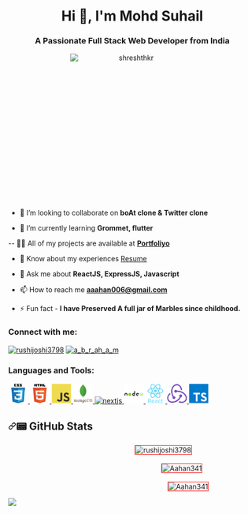 <h1 align="center">Hi 👋, I'm Mohd Suhail</h1>
<h3 align="center">A Passionate Full Stack Web Developer from India</h3>

<p align="center" dir="center"><animated-image data-catalyst="" style="width: auto;"><a target="_blank" rel="noopener noreferrer nofollow" href="https://camo.githubusercontent.com/4af2b296c6f6541df7f65e3a151e31005c0a066de2b756eaf92fb0e0119c28a9/68747470733a2f2f6d65646961342e67697068792e636f6d2f6d656469612f53576f536b4e36447854737a71494b4571762f67697068792e6769663f6369643d373930623736313134343336383961613739663031346163623832393737386236393839306133666330316631366661267269643d67697068792e6769662663743d67"><img src="https://camo.githubusercontent.com/4af2b296c6f6541df7f65e3a151e31005c0a066de2b756eaf92fb0e0119c28a9/68747470733a2f2f6d65646961342e67697068792e636f6d2f6d656469612f53576f536b4e36447854737a71494b4571762f67697068792e6769663f6369643d373930623736313134343336383961613739663031346163623832393737386236393839306133666330316631366661267269643d67697068792e6769662663743d67" alt="shreshthkr" align="center" height="300px" width="50%" data-canonical-src="https://media0.giphy.com/media/qgQUggAC3Pfv687qPC/giphy.gif?cid=ecf05e4713gtza5lgkbjx3rub9c7xrxhau8kto42l0pnmawm&amp;rid=giphy.gif&amp;ct=g" style="max-width: 100%; display: inline-block;" data-target="animated-image.originalImage"></a>
 </p>



- 👯 I’m looking to collaborate on **boAt clone & Twitter clone**

- 🌱 I’m currently learning **Grommet, flutter**

-- 👨‍💻 All of my projects are available at **[Portfoliyo](https://Aahan341.github.io/)**

- 📄 Know about my experiences [Resume]([https://drive.google.com/file/d/1kdwgjOFzfqFQ0ZaANLVuD6JZcNH9bDSO/view?usp=sharing](https://drive.google.com/file/d/1E8j8zPeQzo1oFI-OFZ4T8OIzElRVXs5l/view?usp=share_link))

- 💬 Ask me about **ReactJS, ExpressJS, Javascript**

- 📫 How to reach me **aaahan006@gmail.com**

- ⚡ Fun fact -  **I have Preserved A full jar of Marbles since childhood.**

<h3 align="left">Connect with me:</h3>
<p align="left">

<a href="https://www.linkedin.com/in/mohd-suhail-69553a23b/" target="blank"><img align="center" src="https://raw.githubusercontent.com/rahuldkjain/github-profile-readme-generator/master/src/images/icons/Social/linked-in-alt.svg" alt="rushijoshi3798" height="30" width="40" /></a>
<a href="https://www.instagram.com/a_b_r_ah_a_m/" target="blank"><img align="center" src="https://raw.githubusercontent.com/rahuldkjain/github-profile-readme-generator/master/src/images/icons/Social/instagram.svg" alt="a_b_r_ah_a_m" height="30" width="40" /></a>
</p>

<h3 align="left">Languages and Tools:</h3>
<p align="left"> <a href="https://www.w3schools.com/css/" target="_blank" rel="noreferrer"> <img src="https://raw.githubusercontent.com/devicons/devicon/master/icons/css3/css3-original-wordmark.svg" alt="css3" width="40" height="40"/> </a> <a href="https://www.w3.org/html/" target="_blank" rel="noreferrer"> <img src="https://raw.githubusercontent.com/devicons/devicon/master/icons/html5/html5-original-wordmark.svg" alt="html5" width="40" height="40"/> </a> <a href="https://developer.mozilla.org/en-US/docs/Web/JavaScript" target="_blank" rel="noreferrer"> <img src="https://raw.githubusercontent.com/devicons/devicon/master/icons/javascript/javascript-original.svg" alt="javascript" width="40" height="40"/> </a> <a href="https://www.mongodb.com/" target="_blank" rel="noreferrer"> <img src="https://raw.githubusercontent.com/devicons/devicon/master/icons/mongodb/mongodb-original-wordmark.svg" alt="mongodb" width="40" height="40"/> </a> <a href="https://nextjs.org/" target="_blank" rel="noreferrer"> <img src="https://cdn.worldvectorlogo.com/logos/nextjs-2.svg" alt="nextjs" width="40" height="40"/> </a> <a href="https://nodejs.org" target="_blank" rel="noreferrer"> <img src="https://raw.githubusercontent.com/devicons/devicon/master/icons/nodejs/nodejs-original-wordmark.svg" alt="nodejs" width="40" height="40"/> </a> <a href="https://reactjs.org/" target="_blank" rel="noreferrer"> <img src="https://raw.githubusercontent.com/devicons/devicon/master/icons/react/react-original-wordmark.svg" alt="react" width="40" height="40"/> </a> <a href="https://redux.js.org" target="_blank" rel="noreferrer"> <img src="https://raw.githubusercontent.com/devicons/devicon/master/icons/redux/redux-original.svg" alt="redux" width="40" height="40"/> </a> <a href="https://www.typescriptlang.org/" target="_blank" rel="noreferrer"> <img src="https://raw.githubusercontent.com/devicons/devicon/master/icons/typescript/typescript-original.svg" alt="typescript" width="40" height="40"/> </a> </p>

<h2 dir="auto"><a id="user-content--github-stats" class="anchor" aria-hidden="true" href="#-github-stats"><svg class="octicon octicon-link" viewBox="0 0 16 16" version="1.1" width="16" height="16" aria-hidden="true"><path fill-rule="evenodd" d="M7.775 3.275a.75.75 0 001.06 1.06l1.25-1.25a2 2 0 112.83 2.83l-2.5 2.5a2 2 0 01-2.83 0 .75.75 0 00-1.06 1.06 3.5 3.5 0 004.95 0l2.5-2.5a3.5 3.5 0 00-4.95-4.95l-1.25 1.25zm-4.69 9.64a2 2 0 010-2.83l2.5-2.5a2 2 0 012.83 0 .75.75 0 001.06-1.06 3.5 3.5 0 00-4.95 0l-2.5 2.5a3.5 3.5 0 004.95 4.95l1.25-1.25a.75.75 0 00-1.06-1.06l-1.25 1.25a2 2 0 01-2.83 0z"></path></svg></a><g-emoji class="g-emoji" alias="pager" fallback-src="https://github.githubassets.com/images/icons/emoji/unicode/1f4df.png">📟</g-emoji> GitHub Stats</h2>


<p align="center" dir="auto">
     <img align="center" style=" margin-left: 25%;  border: 1px solid red;" src="https://github-readme-stats-git-masterrstaa-rickstaa.vercel.app/api/top-langs/?username=Aahan341" alt="rushijoshi3798" /><br></br>
     <img align="center" style="max-width: 35%; margin-left: 40%;  border: 1px solid red;" src="https://github-readme-stats.vercel.app/api?username=Aahan341&show_icons=true&locale=en" alt="Aahan341" /><br></br>
     <img align="center" style="max-width: 100%; margin-left: 45%;  border: 1px solid red;" src="https://github-readme-streak-stats.herokuapp.com?user=Aahan341" alt="Aahan341" /></p>
     
<p align="center" dir="auto">
<img src="https://camo.githubusercontent.com/c731fdac3ea002f80d216c4f9df4c0f125e12b839988425505054fb46ac8ab02/68747470733a2f2f726561646d652d747970696e672d7376672e6865726f6b756170702e636f6d3f666f6e743d5562756e747526636f6c6f723d253233304541413230267643656e7465723d74727565266c696e65733d5468616e6b732b666f722b7669736974696e67212b596f752772652b77656c636f6d6521" data-canonical-src="https://readme-typing-svg.herokuapp.com?font=Ubuntu&amp;color=%230EAA20&amp;vCenter=true&amp;lines=Thanks+for+visiting!+You're+welcome!" style="max-width: 100%; display: block;">
</p>
